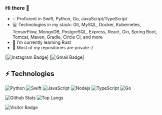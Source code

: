 ### Hi there 👋

- 💡 Proficient in Swift, Python, Go, JavaScript/TypeScript
- 💻 Technologies in my stack: Git, MySQL, Docker, Kubernetes, TensorFlow, MongoDB, PostgreSQL, Express, React, Gin, Spring Boot, Tomcat, Maven, Gradle, Circle CI, and more
- 🌱 I’m currently learning Rust
- 🚨 Most of my repositories are private :/


[![Instagram Badge](https://img.shields.io/badge/-tkruer-purple?style=flat-square&logo=instagram&logoColor=white&link=https://instagram.com/tkruer/)]
[![Gmail Badge](https://img.shields.io/badge/-tkruer@gmail.com-c14438?style=flat-square&logo=Gmail&logoColor=white&link=mailto:tkruer@gmail.com)]

## ⚡ Technologies

![Python](https://img.shields.io/badge/-Python-black?style=flat-square&logo=Python)
![Swift](https://img.shields.io/badge/swift-F54A2A?style=for-the-badge&logo=swift&logoColor=white)
![JavaScript](https://img.shields.io/badge/-JavaScript-black?style=flat-square&logo=javascript)
![Nodejs](https://img.shields.io/badge/-Nodejs-black?style=flat-square&logo=Node.js)
![TypeScript](https://img.shields.io/badge/-TypeScript-007ACC?style=flat-square&logo=typescript)
![Go](https://img.shields.io/badge/go-%2300ADD8.svg?style=for-the-badge&logo=go&logoColor=white)


![Github Stats](https://github-readme-stats.vercel.app/api?username=tkruer&count_private=true&show_icons=true&include_all_commits=true)
![Top Langs](https://github-readme-stats.vercel.app/api/top-langs/?username=tkruer&hide=TeX&layout=compact)

![Visitor Badge](https://visitor-badge.laobi.icu/badge?page_id=tkruer.aemmadi)
